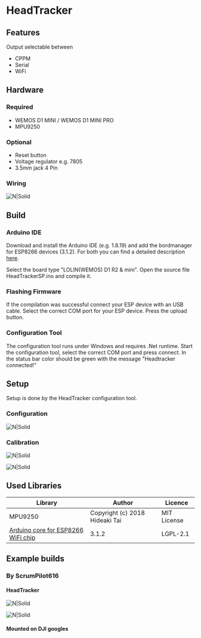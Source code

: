 # HeadTracker


## Features
Output selectable between
- CPPM
- Serial
- WiFi


## Hardware

### Required
- WEMOS D1 MINI / WEMOS D1 MINI PRO
- MPU9250

### Optional
- Reset button
- Voltage regulator e.g. 7805
- 3.5mm jack 4 Pin
 
### Wiring

![N|Solid](https://github.com/ScrumPilot616/HeadTracker/blob/main/images/HeadtrackerHW.png)


## Build
### Arduino IDE
Download and install the Arduino IDE (e.g. 1.8.19) and add the bordmanager for ESP8266 devices (3.1.2).
For both you can find a detailed description [here](https://arduino-esp8266.readthedocs.io/en/3.1.1/installing.html#boards-manager).

Select the board type "LOLIN(WEMOS) D1 R2 & mini".
Open the source file HeadTrackerSP.ino and compile it. 
  
### Flashing Firmware
If the compilation was successful connect your ESP device with an USB cable.
Select the correct COM port for your ESP device.
Press the upload button.


### Configuration Tool
The configuration tool runs under Windows and requires .Net runtime.
Start the configuration tool, select the correct COM port and press connect.
In the status bar color should be green with the message "Headtracker connected!"


## Setup
Setup is done by the HeadTracker configuration tool.

### Configuration
![N|Solid](https://github.com/ScrumPilot616/HeadTracker/blob/main/images/HeadTrackerConfig.png)

### Calibration
![N|Solid](https://github.com/ScrumPilot616/HeadTracker/blob/main/images/HeadTrackerCalibration.png)

![N|Solid](https://github.com/ScrumPilot616/HeadTracker/blob/main/images/HeadTrackerCalibrationTest.png)


## Used Libraries

| Library     | Author | Licence|
| ----------- | ------ |--------|
| MPU9250 |  Copyright (c) 2018 Hideaki Tai | MIT License |
| [Arduino core for ESP8266 WiFi chip](https://github.com/esp8266/Arduino) | 3.1.2 |  LGPL-2.1   |


## Example builds
### By ScrumPilot616
#### HeadTracker
![N|Solid](https://github.com/ScrumPilot616/HeadTracker/blob/main/images/Headtracker_SP_Example1.jpg)

![N|Solid](https://github.com/ScrumPilot616/HeadTracker/blob/main/images/Headtracker_SP_Example2.jpg)


#### Mounted on DJI googles

